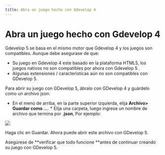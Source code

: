 ```yaml
---
title: Abra un juego hecho con Gdevelop 4
---
```

# Abra un juego hecho con Gdevelop 4

Gdevelop 5 se basa en el mismo motor que Gdevelop 4 y los juegos son compatibles. Aunque debe asegurase de que:

* Su juego en Gdevelop 4 este basado en la plataforma HTML5, los juegos nativos no son compatibles por ahora con Gdevelop 5 .
* Algunas extensiones / características aún no son compatibles con GDevelop 5.

Para abrir su juego con GDevelop 5, ábralo con GDevelop 4 y guárdelo como un archivo json:

* En el menú de arriba, en la parte superior izquierda, elija **Archivo\> Guardar como ...**. * Elija una carpeta, luego ingrese un nombre de archivo que termina por **.json**, Por ejemplo:

![](/gdevelop5/getting_started/screenshot_2017-12-25_23.14.09.png)

Haga clic en Guardar. Ahora puede abrir este archivo con GDevelop 5.

Asegúrese de **verificar que todo funcione **antes de continuar creando su juego con GDevelop 5.
